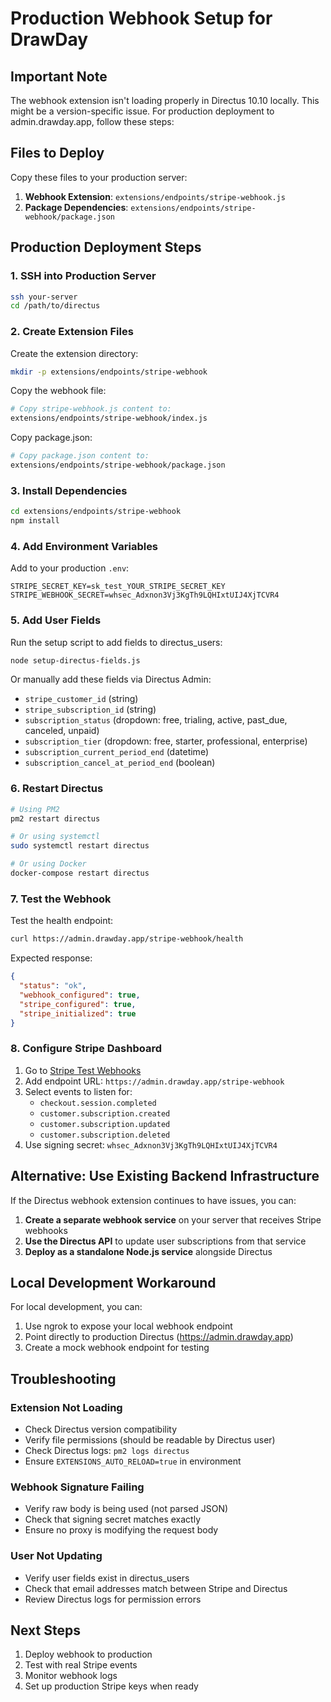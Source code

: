 # Production Webhook Setup for DrawDay

## Important Note
The webhook extension isn't loading properly in Directus 10.10 locally. This might be a version-specific issue. For production deployment to admin.drawday.app, follow these steps:

## Files to Deploy

Copy these files to your production server:

1. **Webhook Extension**: `extensions/endpoints/stripe-webhook.js`
2. **Package Dependencies**: `extensions/endpoints/stripe-webhook/package.json`

## Production Deployment Steps

### 1. SSH into Production Server

```bash
ssh your-server
cd /path/to/directus
```

### 2. Create Extension Files

Create the extension directory:
```bash
mkdir -p extensions/endpoints/stripe-webhook
```

Copy the webhook file:
```bash
# Copy stripe-webhook.js content to:
extensions/endpoints/stripe-webhook/index.js
```

Copy package.json:
```bash
# Copy package.json content to:
extensions/endpoints/stripe-webhook/package.json
```

### 3. Install Dependencies

```bash
cd extensions/endpoints/stripe-webhook
npm install
```

### 4. Add Environment Variables

Add to your production `.env`:
```env
STRIPE_SECRET_KEY=sk_test_YOUR_STRIPE_SECRET_KEY
STRIPE_WEBHOOK_SECRET=whsec_Adxnon3Vj3KgTh9LQHIxtUIJ4XjTCVR4
```

### 5. Add User Fields

Run the setup script to add fields to directus_users:
```bash
node setup-directus-fields.js
```

Or manually add these fields via Directus Admin:
- `stripe_customer_id` (string)
- `stripe_subscription_id` (string)
- `subscription_status` (dropdown: free, trialing, active, past_due, canceled, unpaid)
- `subscription_tier` (dropdown: free, starter, professional, enterprise)
- `subscription_current_period_end` (datetime)
- `subscription_cancel_at_period_end` (boolean)

### 6. Restart Directus

```bash
# Using PM2
pm2 restart directus

# Or using systemctl
sudo systemctl restart directus

# Or using Docker
docker-compose restart directus
```

### 7. Test the Webhook

Test the health endpoint:
```bash
curl https://admin.drawday.app/stripe-webhook/health
```

Expected response:
```json
{
  "status": "ok",
  "webhook_configured": true,
  "stripe_configured": true,
  "stripe_initialized": true
}
```

### 8. Configure Stripe Dashboard

1. Go to [Stripe Test Webhooks](https://dashboard.stripe.com/test/webhooks)
2. Add endpoint URL: `https://admin.drawday.app/stripe-webhook`
3. Select events to listen for:
   - `checkout.session.completed`
   - `customer.subscription.created`
   - `customer.subscription.updated`
   - `customer.subscription.deleted`
4. Use signing secret: `whsec_Adxnon3Vj3KgTh9LQHIxtUIJ4XjTCVR4`

## Alternative: Use Existing Backend Infrastructure

If the Directus webhook extension continues to have issues, you can:

1. **Create a separate webhook service** on your server that receives Stripe webhooks
2. **Use the Directus API** to update user subscriptions from that service
3. **Deploy as a standalone Node.js service** alongside Directus

## Local Development Workaround

For local development, you can:

1. Use ngrok to expose your local webhook endpoint
2. Point directly to production Directus (https://admin.drawday.app)
3. Create a mock webhook endpoint for testing

## Troubleshooting

### Extension Not Loading
- Check Directus version compatibility
- Verify file permissions (should be readable by Directus user)
- Check Directus logs: `pm2 logs directus`
- Ensure `EXTENSIONS_AUTO_RELOAD=true` in environment

### Webhook Signature Failing
- Verify raw body is being used (not parsed JSON)
- Check that signing secret matches exactly
- Ensure no proxy is modifying the request body

### User Not Updating
- Verify user fields exist in directus_users
- Check that email addresses match between Stripe and Directus
- Review Directus logs for permission errors

## Next Steps

1. Deploy webhook to production
2. Test with real Stripe events
3. Monitor webhook logs
4. Set up production Stripe keys when ready